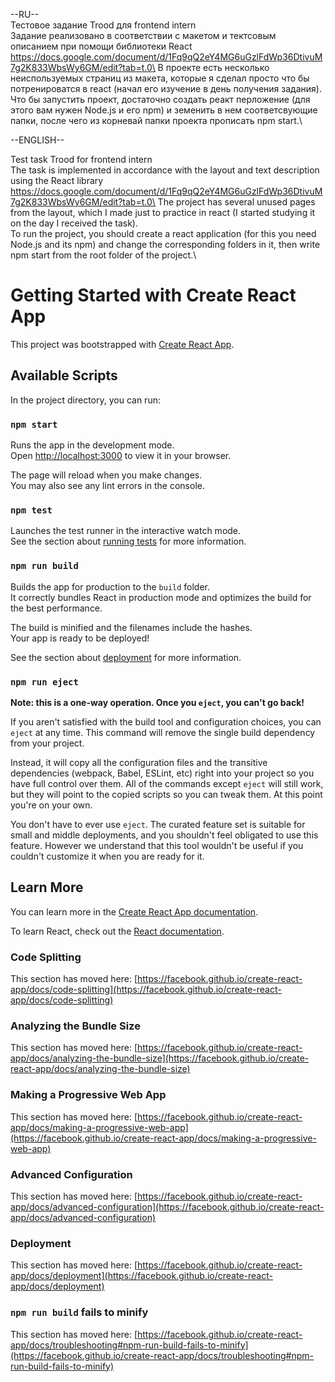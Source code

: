 --RU--\
Тестовое задание Trood для frontend intern\
Задание реализовано в соответствии с макетом и тектсовым описанием при помощи библиотеки React\
https://docs.google.com/document/d/1Fq9qQ2eY4MG6uGzlFdWp36DtivuM7g2K833WbsWy6GM/edit?tab=t.0\
В проекте есть несколько неиспользуемых страниц из макета, которые я сделал просто что бы потренироватся в react (начал его изучение в день получения задания).\
Что бы запустить проект, достаточно создать реакт перложение (для этого вам нужен Node.js и его npm) и земенить в нем соответсвующие папки, после чего из корневай папки проекта прописать npm start.\


--ENGLISH--

Test task Trood for frontend intern\
The task is implemented in accordance with the layout and text description using the React library\
https://docs.google.com/document/d/1Fq9qQ2eY4MG6uGzlFdWp36DtivuM7g2K833WbsWy6GM/edit?tab=t.0\
The project has several unused pages from the layout, which I made just to practice in react (I started studying it on the day I received the task).\
To run the project, you should create a react application (for this you need Node.js and its npm) and change the corresponding folders in it, then write npm start from the root folder of the project.\



# Getting Started with Create React App

This project was bootstrapped with [Create React App](https://github.com/facebook/create-react-app).

## Available Scripts

In the project directory, you can run:

### `npm start`

Runs the app in the development mode.\
Open [http://localhost:3000](http://localhost:3000) to view it in your browser.

The page will reload when you make changes.\
You may also see any lint errors in the console.

### `npm test`

Launches the test runner in the interactive watch mode.\
See the section about [running tests](https://facebook.github.io/create-react-app/docs/running-tests) for more information.

### `npm run build`

Builds the app for production to the `build` folder.\
It correctly bundles React in production mode and optimizes the build for the best performance.

The build is minified and the filenames include the hashes.\
Your app is ready to be deployed!

See the section about [deployment](https://facebook.github.io/create-react-app/docs/deployment) for more information.

### `npm run eject`

**Note: this is a one-way operation. Once you `eject`, you can't go back!**

If you aren't satisfied with the build tool and configuration choices, you can `eject` at any time. This command will remove the single build dependency from your project.

Instead, it will copy all the configuration files and the transitive dependencies (webpack, Babel, ESLint, etc) right into your project so you have full control over them. All of the commands except `eject` will still work, but they will point to the copied scripts so you can tweak them. At this point you're on your own.

You don't have to ever use `eject`. The curated feature set is suitable for small and middle deployments, and you shouldn't feel obligated to use this feature. However we understand that this tool wouldn't be useful if you couldn't customize it when you are ready for it.

## Learn More

You can learn more in the [Create React App documentation](https://facebook.github.io/create-react-app/docs/getting-started).

To learn React, check out the [React documentation](https://reactjs.org/).

### Code Splitting

This section has moved here: [https://facebook.github.io/create-react-app/docs/code-splitting](https://facebook.github.io/create-react-app/docs/code-splitting)

### Analyzing the Bundle Size

This section has moved here: [https://facebook.github.io/create-react-app/docs/analyzing-the-bundle-size](https://facebook.github.io/create-react-app/docs/analyzing-the-bundle-size)

### Making a Progressive Web App

This section has moved here: [https://facebook.github.io/create-react-app/docs/making-a-progressive-web-app](https://facebook.github.io/create-react-app/docs/making-a-progressive-web-app)

### Advanced Configuration

This section has moved here: [https://facebook.github.io/create-react-app/docs/advanced-configuration](https://facebook.github.io/create-react-app/docs/advanced-configuration)

### Deployment

This section has moved here: [https://facebook.github.io/create-react-app/docs/deployment](https://facebook.github.io/create-react-app/docs/deployment)

### `npm run build` fails to minify

This section has moved here: [https://facebook.github.io/create-react-app/docs/troubleshooting#npm-run-build-fails-to-minify](https://facebook.github.io/create-react-app/docs/troubleshooting#npm-run-build-fails-to-minify)
